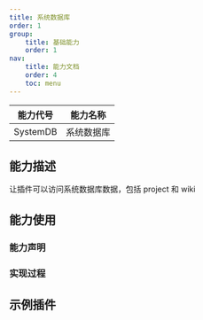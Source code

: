 ```yaml
---
title: 系统数据库
order: 1
group:
    title: 基础能力
    order: 1
nav:
    title: 能力文档
    order: 4
    toc: menu
---
```


| 能力代号 | 能力名称   |
| -------- | ---------- |
| SystemDB | 系统数据库 |


## 能力描述

让插件可以访问系统数据库数据，包括 project 和 wiki



## 能力使用



### 能力声明




### 实现过程



## 示例插件

